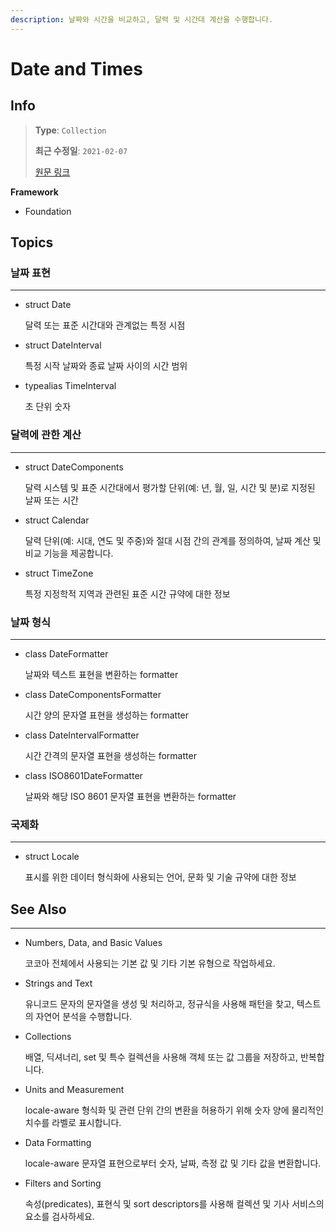 ```yaml
---
description: 날짜와 시간을 비교하고, 달력 및 시간대 계산을 수행합니다.
---
```


# Date and Times

## Info
> **Type**: `Collection`
>
> **최근 수정일**: `2021-02-07`
>
> [원문 링크](https://developer.apple.com/documentation/foundation/dates_and_times)

**Framework**

- Foundation

## Topics

### 날짜 표현

---

- struct Date

  달력 또는 표준 시간대와 관계없는 특정 시점

- struct DateInterval

  특정 시작 날짜와 종료 날짜 사이의 시간 범위

- typealias TimeInterval

  초 단위 숫자

### 달력에 관한 계산

---

- struct DateComponents

  달력 시스템 및 표준 시간대에서 평가할 단위(예: 년, 월, 일, 시간 및 분)로 지정된 날짜 또는 시간

- struct Calendar

  달력 단위(예: 시대, 연도 및 주중)와 절대 시점 간의 관계를 정의하여, 날짜 계산 및 비교 기능을 제공합니다.

- struct TimeZone

  특정 지정학적 지역과 관련된 표준 시간 규약에 대한 정보

### 날짜 형식

---

- class DateFormatter

  날짜와 텍스트 표현을 변환하는 formatter

- class DateComponentsFormatter

  시간 양의 문자열 표현을 생성하는 formatter

- class DateIntervalFormatter

  시간 간격의 문자열 표현을 생성하는 formatter

- class ISO8601DateFormatter

  날짜와 해당 ISO 8601 문자열 표현을 변환하는 formatter

### 국제화

---

- struct Locale

  표시를 위한 데이터 형식화에 사용되는 언어, 문화 및 기술 규약에 대한 정보

## See Also

---

- Numbers, Data, and Basic Values

  코코아 전체에서 사용되는 기본 값 및 기타 기본 유형으로 작업하세요.

- Strings and Text

  유니코드 문자의 문자열을 생성 및 처리하고, 정규식을 사용해 패턴을 찾고, 텍스트의 자연어 분석을 수행합니다.

- Collections

  배열, 딕셔너리, set 및 특수 컬렉션을 사용해 객체 또는 값 그룹을 저장하고, 반복합니다.

- Units and Measurement

  locale-aware 형식화 및 관련 단위 간의 변환을 허용하기 위해 숫자 양에 물리적인 치수를 라벨로 표시합니다.

- Data Formatting

  locale-aware 문자열 표현으로부터 숫자, 날짜, 측정 값 및 기타 값을 변환합니다.

- Filters and Sorting

  속성(predicates), 표현식 및 sort descriptors를 사용해 컬렉션 및 기사 서비스의 요소를 검사하세요.


